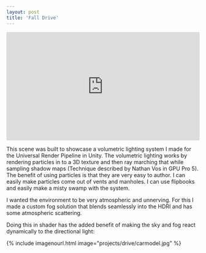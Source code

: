 ```yaml
---
layout: post
title: 'Fall Drive'
---
```


<style>
.video-holder {
  position: relative;
  width: 100%;
  height: 0;
  padding-bottom: 56.25%;
  overflow: hidden;
}
.video-holder iframe {
  position: absolute;
  top: 0;
  left: 0;
  width: 100%;
  height: 100%;
}
</style>
<div class="video-holder">
  <iframe
    id="existing-iframe-example"
    width="640" height="360"
    src="https://www.youtube.com/embed/Geko-hwpjUY?playlist=IWIo7gMPCPA&autoplay=1&mute=1&enablejsapi=1&controls=0&loop=1"
    frameborder="0"
></iframe>
</div>

This scene was built to showcase a volumetric lighting system I made for the Universal Render Pipeline in Unity. The volumetric lighting works by rendering particles in to a 3D texture and then ray marching that while sampling shadow maps (Technique described by Nathan Vos in GPU Pro 5). The benefit of using particles is that they are very easy to author. I can easily make particles come out of vents and manholes. I can use flipbooks and easily make a misty swamp with the system.  

I wanted the environment to be very atmospheric and unnerving. For this I made a custom fog solution that blends seamlessly into the HDRI and has some atmospheric scattering. 

Doing this in shader has the added benefit of making the sky and fog react dynamically to the directional light:

{% include imagenourl.html image="projects/drive/carmodel.jpg" %}